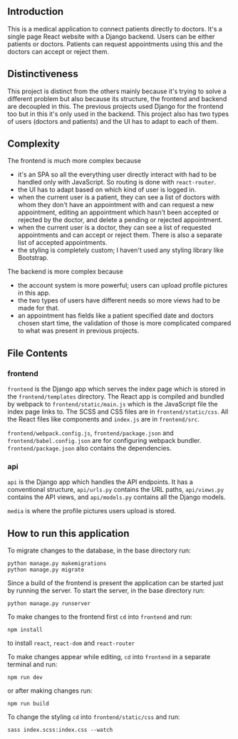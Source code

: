 ## Introduction

This is a medical application to connect patients directly to doctors. It's a single page React website with a Django backend. Users can be either patients or doctors. Patients can request appointments using this and the doctors can accept or reject them.

## Distinctiveness

This project is distinct from the others mainly because it's trying to solve a different problem but also because its structure, the frontend and backend are decoupled in this. The previous projects used Django for the frontend too but in this it's only used in the backend. This project also has two types of users (doctors and patients) and the UI has to adapt to each of them.

## Complexity

The frontend is much more complex because

- it's an SPA so all the everything user directly interact with had to be handled only with JavaScript. So routing is done with `react-router`.
- the UI has to adapt based on which kind of user is logged in.
- when the current user is a patient, they can see a list of doctors with whom they don't have an appointment with and can request a new appointment, editing an appointment which hasn't been accepted or rejected by the doctor, and delete a pending or rejected appointment.
- when the current user is a doctor, they can see a list of requested appointments and can accept or reject them. There is also a separate list of accepted appointments.
- the styling is completely custom; I haven't used any styling library like Bootstrap.

The backend is more complex because

- the account system is more powerful; users can upload profile pictures in this app.
- the two types of users have different needs so more views had to be made for that.
- an appointment has fields like a patient specified date and doctors chosen start time, the validation of those is more complicated compared to what was present in previous projects.

## File Contents

### frontend

`frontend` is the Django app which serves the index page which is stored in the `frontend/templates` directory. The React app is compiled and bundled by webpack to `frontend/static/main.js` which is the JavaScript file the index page links to. The SCSS and CSS files are in `frontend/static/css`. All the React files like components and `index.js` are in `frontend/src`.

`frontend/webpack.config.js`, `frontend/package.json` and `frontend/babel.config.json` are for configuring webpack bundler. `frontend/package.json` also contains the dependencies.

### api

`api` is the Django app which handles the API endpoints. It has a conventional structure, `api/urls.py` contains the URL paths, `api/views.py` contains the API views, and `api/models.py` contains all the Django models.

`media` is where the profile pictures users upload is stored.

## How to run this application

To migrate changes to the database, in the base directory run:
```
python manage.py makemigrations
python manage.py migrate
```

Since a build of the frontend is present the application can be started just by running the server. To start the server, in the base directory run:

```
python manage.py runserver
```

To make changes to the frontend first `cd` into `frontend` and run:

```
npm install
```

to install `react`, `react-dom` and `react-router`

To make changes appear while editing, `cd` into `frontend` in a separate terminal and run:

```
npm run dev
```

or after making changes run:

```
npm run build
```

To change the styling `cd` into `frontend/static/css` and run:

```
sass index.scss:index.css --watch
```
